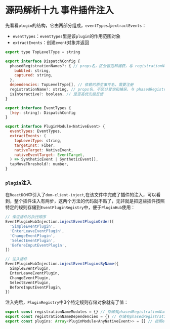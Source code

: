 # 源码解析十九 事件插件注入

先看看`plugin`的结构，它由两部分组成，`eventTypes`与`extractEvents`：
- `eventTypes`：`eventTypes`里是该`plugin`的作用范围对象
- `extractEvents`：创建`event`对象并返回

```javaScript
export type TopLevelType = string

export interface DispatchConfig {
  phasedRegistrationNames?: { // props名，区分冒泡和捕获，与 registrationName 互斥
    bubbled: string,
    captured: string,
  },
  dependencies: TopLevelType[], // 依赖的原生事件名，需要注册
  registrationName?: string, // props名，不区分冒泡和捕获，与 phasedRegistrationNames 互斥
  isInteractive?: boolean, // 是否高优先级反馈
}

export interface EventTypes {
  [key: string]: DispatchConfig
}

export interface PluginModule<NativeEvent> {
  eventTypes: EventTypes,
  extractEvents: (
    topLevelType: string,
    targetInst: Fiber,
    nativeTarget: NativeEvent,
    nativeEventTarget: EventTarget,
  ) => SyntheticEvent | SyntheticEvent[],
  tapMoveThreshold?: number,
}
```

### `plugin`注入
在`ReactDOM`中引入了`dom-client-inject`,在该文件中完成了插件的注入，可以看到，整个插件注入有两步，这两个方法的代码就不贴了，无非就是把这些插件按照特定的规则存储到`EventPluginRegistry`中，便于`PluginHub`使用：

```javaScript
// 保证插件的执行顺序
EventPluginHubInjection.injectEventPluginOrder([
  'SimpleEventPlugin',
  'EnterLeaveEventPlugin',
  'ChangeEventPlugin',
  'SelectEventPlugin',
  'BeforeInputEventPlugin',
])

// 注入插件
EventPluginHubInjection.injectEventPluginsByName({
  SimpleEventPlugin,
  EnterLeaveEventPlugin,
  ChangeEventPlugin,
  SelectEventPlugin,
  BeforeInputEventPlugin,
})
```

注入完后，`PluginRegistry`中3个特定规则存储对象就有了值：

```javaScript
export const registrationNameModules = {} // 存储有phasedRegistrationNames或者registrationName的插件的事件对应的pluginModule
export const registrationNameDependencies = {} // 存储有phasedRegistrationNames或者registrationName的插件的事件对应的dependencies
export const plugins: Array<PluginModule<AnyNativeEvent>> = [] // 按照eventPluginOrder顺序存储的pluginModule[]
```





